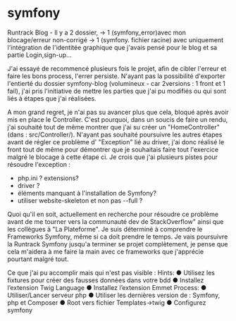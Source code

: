# symfony
Runtrack Blog - 
Il y a 2 dossier, 
-> 1 (symfony_error)avec mon blocage/erreur non-corrigé 
-> 1 (symfony.  fichier racine) avec uniquement l'intégration de l'identitée graphique que j'avais pensé pour le blog et sa partie Login,sign-up...

J'ai essayé de recommencé plusieurs fois le projet, afin de cibler l'erreur et faire les bons process, l'errer persiste. 
N'ayant pas la possibilité d'exporter l'entierté du dossier symfony-blog (volumineux - car 2versions : 1 front et 1 fail), 
j'ai pris l'initiative de mettre les parties que j'ai pu modifiés ou qui sont liés à étapes que j'ai réalisées.  

<!----------------------- Difficultés rencontrées : ------------------------>
A mon grand regret, je n'ai pas su avancer plus que cela, bloqué après avoir mis en place le Controller. C'est pourquoi, dans un soucis de faire un rendu, 
j'ai souhaité tout de même montrer que j'ai su créer un "HomeController" (dans : src/Controller/). N'ayant pas souhaité poursuivre les autres étapes avant de 
régler ce problème d' "Exception" lié au driver, j'ai donc réalisé le front tout de même pour démontrer que je souhaitais faire tout l'exercice malgré le blocage à cette étape ci. 
Je crois que j'ai plusieurs pistes pour résoudre l'exception :
- php.ini ? extensions?
- driver ?
- éléments manquant à l'installation de Symfony?
- utiliser website-skeleton et non pas --full ?

<!----------------------------- Objectif :  ------------------------------->
Quoi qu'il en soit, actuellement en recherche pour résoudre ce problème avant de me tourner vers la communauté dev de StackOverflow" ainsi que les collègues à "La Plateforme". 
Je suis déterminé à comprendre le Frameworks Symfony, même si ca doit prendre le temps. Je vais poursuivre la Runtrack Symfony jusqu'a terminer se projet complètement,
je pense que cela m'aidera à me faire la main avec ce frameworks que j'apprécie pourtant malgré tout.

Ce que j'ai pu accomplir mais qui n'est pas visible : 
Hints: 
● Utilisez les fixtures pour créer des fausses données dans votre bdd
● Installez l’extension Twig Language
● Installez l’extension Emmet
Process:
● Utiliser/Lancer serveur php
● Utiliser les dernières version de : Symfony, php et Composer 
● Root vers fichier Templates->twig
● Configurez symfony

